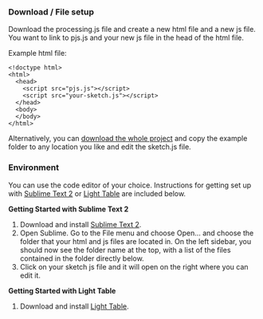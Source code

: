 ### Download / File setup

Download the processing.js file and create a new html file and a new js file. You want to link to pjs.js and your new js file in the head of the html file.

Example html file:
```
<!doctype html>
<html>
  <head>
    <script src="pjs.js"></script>
    <script src="your-sketch.js"></script>
  </head>
  <body>
  </body>
</html>
```

Alternatively, you can [download the whole project](https://github.com/lmccart/processing-js/archive/master.zip) and copy the example folder to any location you like and edit the sketch.js file.


### Environment

You can use the code editor of your choice. Instructions for getting set up with [Sublime Text 2](http://www.sublimetext.com/) or [Light Table](www.lighttable.com) are included below.

**Getting Started with Sublime Text 2**

1. Download and install [Sublime Text 2](http://www.sublimetext.com/).
2. Open Sublime. Go to the File menu and choose Open... and choose the folder that your html and js files are located in. On the left sidebar, you should now see the folder name at the top, with a list of the files contained in the folder directly below.
3. Click on your sketch js file and it will open on the right where you can edit it.


**Getting Started with Light Table**

1. Download and install [Light Table](www.lighttable.com).